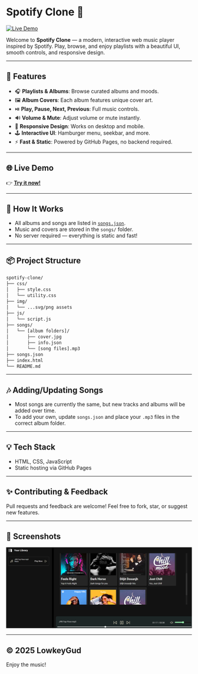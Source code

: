 # Spotify Clone 🎵

[![Live Demo](https://img.shields.io/badge/Live%20Demo-Click%20Here-green?style=for-the-badge)](https://lowkeygud.github.io/spotify-clone/)

Welcome to **Spotify Clone** — a modern, interactive web music player inspired by Spotify. Play, browse, and enjoy playlists with a beautiful UI, smooth controls, and responsive design.

---

## 🚀 Features

- 🎧 **Playlists & Albums**: Browse curated albums and moods.
- 🖼️ **Album Covers**: Each album features unique cover art.
- ⏯️ **Play, Pause, Next, Previous**: Full music controls.
- 🔊 **Volume & Mute**: Adjust volume or mute instantly.
- 📱 **Responsive Design**: Works on desktop and mobile.
- 🕹️ **Interactive UI**: Hamburger menu, seekbar, and more.
- ⚡ **Fast & Static**: Powered by GitHub Pages, no backend required.

---

## 🌐 Live Demo

👉 **[Try it now!](https://lowkeygud.github.io/spotify-clone/)**

---

## 📝 How It Works

- All albums and songs are listed in [`songs.json`](./songs.json).
- Music and covers are stored in the `songs/` folder.
- No server required — everything is static and fast!

---

## 📦 Project Structure

```
spotify-clone/
├── css/
│   ├── style.css
│   └── utility.css
├── img/
│   └── ...svg/png assets
├── js/
│   └── script.js
├── songs/
│   └── [album folders]/
│       ├── cover.jpg
│       ├── info.json
│       └── [song files].mp3
├── songs.json
├── index.html
└── README.md
```

---

## 🎶 Adding/Updating Songs

- Most songs are currently the same, but new tracks and albums will be added over time.
- To add your own, update `songs.json` and place your `.mp3` files in the correct album folder.

---

## 💡 Tech Stack

- HTML, CSS, JavaScript
- Static hosting via GitHub Pages

---

## ✨ Contributing & Feedback

Pull requests and feedback are welcome! Feel free to fork, star, or suggest new features.

---

## 📱 Screenshots

![Screenshot](img/scrshot.png)

---

## © 2025 LowkeyGud

Enjoy the music!
